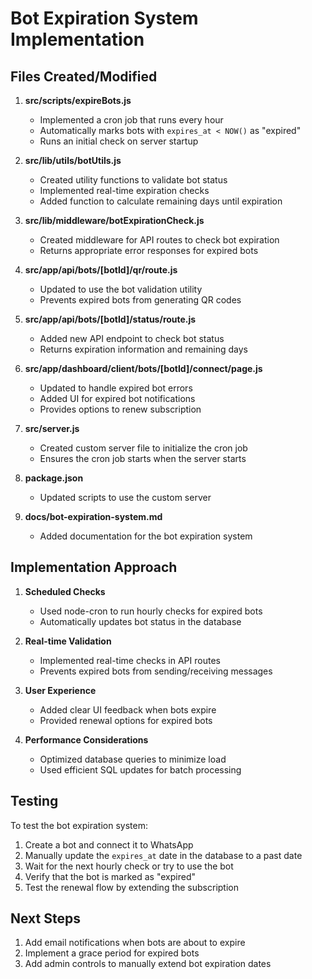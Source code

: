 # Bot Expiration System Implementation

## Files Created/Modified

1. **src/scripts/expireBots.js**
   - Implemented a cron job that runs every hour
   - Automatically marks bots with `expires_at < NOW()` as "expired"
   - Runs an initial check on server startup

2. **src/lib/utils/botUtils.js**
   - Created utility functions to validate bot status
   - Implemented real-time expiration checks
   - Added function to calculate remaining days until expiration

3. **src/lib/middleware/botExpirationCheck.js**
   - Created middleware for API routes to check bot expiration
   - Returns appropriate error responses for expired bots

4. **src/app/api/bots/[botId]/qr/route.js**
   - Updated to use the bot validation utility
   - Prevents expired bots from generating QR codes

5. **src/app/api/bots/[botId]/status/route.js**
   - Added new API endpoint to check bot status
   - Returns expiration information and remaining days

6. **src/app/dashboard/client/bots/[botId]/connect/page.js**
   - Updated to handle expired bot errors
   - Added UI for expired bot notifications
   - Provides options to renew subscription

7. **src/server.js**
   - Created custom server file to initialize the cron job
   - Ensures the cron job starts when the server starts

8. **package.json**
   - Updated scripts to use the custom server

9. **docs/bot-expiration-system.md**
   - Added documentation for the bot expiration system

## Implementation Approach

1. **Scheduled Checks**
   - Used node-cron to run hourly checks for expired bots
   - Automatically updates bot status in the database

2. **Real-time Validation**
   - Implemented real-time checks in API routes
   - Prevents expired bots from sending/receiving messages

3. **User Experience**
   - Added clear UI feedback when bots expire
   - Provided renewal options for expired bots

4. **Performance Considerations**
   - Optimized database queries to minimize load
   - Used efficient SQL updates for batch processing

## Testing

To test the bot expiration system:

1. Create a bot and connect it to WhatsApp
2. Manually update the `expires_at` date in the database to a past date
3. Wait for the next hourly check or try to use the bot
4. Verify that the bot is marked as "expired"
5. Test the renewal flow by extending the subscription

## Next Steps

1. Add email notifications when bots are about to expire
2. Implement a grace period for expired bots
3. Add admin controls to manually extend bot expiration dates 